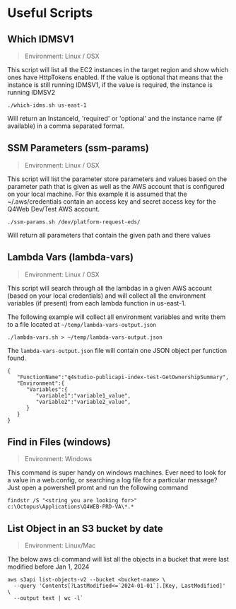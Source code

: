 # Useful Scripts

## Which IDMSV1

> Environment: Linux / OSX

This script will list all the EC2 instances in the target region and show which
ones have HttpTokens enabled. If the value is optional that means that the
instance is still running IDMSV1, if the value is required, the instance is
running IDMSV2

`./which-idms.sh us-east-1`

Will return an InstanceId, 'required' or 'optional' and the instance name (if
available) in a comma separated format.

## SSM Parameters (ssm-params)

> Environment: Linux / OSX

This script will list the parameter store parameters and values based on the
parameter path that is given as well as the AWS account that is configured on
your local machine. For this example it is assumed that the ~/.aws/credentials
contain an access key and secret access key for the Q4Web Dev/Test AWS account.

`./ssm-params.sh /dev/platform-request-eds/`

Will return all parameters that contain the given path and there values

## Lambda Vars (lambda-vars)

> Environment: Linux / OSX

This script will search through all the lambdas in a given AWS account (based on
your local credentials) and will collect all the environment variables (if
present) from each lambda function in us-east-1.

The following example will collect all environment variables and write them to a
file located at `~/temp/lambda-vars-output.json`

`./lambda-vars.sh > ~/temp/lambda-vars-output.json`

The `lambda-vars-output.json` file will contain one JSON object per function
found.

```
{
   "FunctionName":"q4studio-publicapi-index-test-GetOwnershipSummary",
   "Environment":{
      "Variables":{
         "variable1":"variable1_value",
         "variable2":"variable2_value",
      }
   }
}
```

## Find in Files (windows)

> Environment: Windows

This command is super handy on windows machines. Ever need to look for a value
in a web.config, or searching a log file for a particular message? Just open a
powershell promt and run the following command

`findstr /S "<string you are looking for>" c:\Octopus\Applications\Q4WEB-PRD-VA\*.*`

## List Object in an S3 bucket by date

> Environment: Linux/Mac

The below aws cli command will list all the objects in a bucket that were last
modified before Jan 1, 2024

```
aws s3api list-objects-v2 --bucket <bucket-name> \
  --query 'Contents[?LastModified<=`2024-01-01`].[Key, LastModified]' \
  --output text | wc -l`
```
